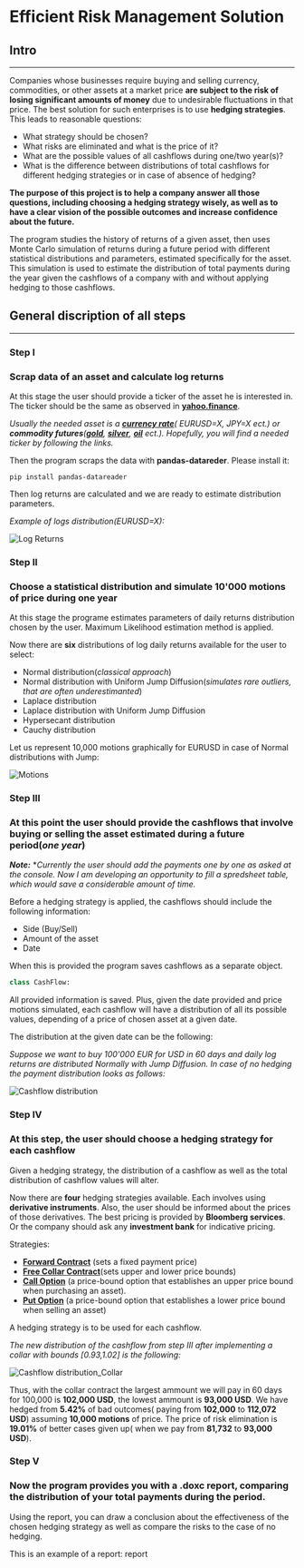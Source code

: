 # Efficient Risk Management Solution
## Intro
___
Companies whose businesses require buying and selling currency, commodities, or other assets at a market price **are subject to the risk of losing significant amounts of money** due to undesirable fluctuations in that price. The best solution for such enterprises is to use **hedging strategies**. This leads to reasonable questions:
+ What strategy should be chosen?
+ What risks are eliminated and what is the price of it?
+ What are the possible values of all cashflows during one/two year(s)?
+ What is the difference between distributions of total cashflows for different hedging strategies or in case of absence of hedging?

**The purpose of this project is to help a company answer all those questions, including choosing a hedging strategy wisely, as well as to have a clear vision of the possible outcomes and increase confidence about the future.**

The program studies the history of returns of a given asset, then uses Monte Carlo simulation of returns during a future period with different statistical distributions and parameters, estimated specifically for the asset. This simulation is used to estimate the distribution of total payments during the year given the cashflows of a company with and without applying hedging to those cashflows.

## General discription of all steps
___
### Step I
### Scrap data of an asset and calculate log returns

At this stage the user should provide a ticker of the asset he is interested in. The ticker should be the same as observed in __[yahoo.finance](https://finance.yahoo.com/)__. 

*Usually the needed asset is a __[currency rate](https://finance.yahoo.com/currencies?guccounter=1)__( EURUSD=X, JPY=X ect.) or **commodity futures**(__[gold](https://finance.yahoo.com/quote/GC%3DF?p=GC%3DF)__, __[silver](https://finance.yahoo.com/quote/SIL=F?p=SIL=F&.tsrc=fin-srch)__, __[oil](https://finance.yahoo.com/quote/BZ=F?p=BZ=F&.tsrc=fin-srch)__ ect.). Hopefully, you will find a needed ticker by following the links.*

Then the program scraps the data with **pandas-datareder**. Please install it:

```
pip install pandas-datareader
```

Then log returns are calculated and we are ready to estimate distribution parameters.

*Example of logs distribution(EURUSD=X):*

![Log Returns](https://github.com/GabrielBuzukashvili/Efficient-Risk-Management-Solution/blob/main/Examples/EURUSD_log_returns.png)


### Step II
### Choose a statistical distribution and simulate 10'000 motions of price during one year

At this stage the programe estimates parameters of daily returns distribution chosen by the user. Maximum Likelihood estimation method is applied.

Now there are **six** distributions of log daily returns available for the user to select:

+ Normal distribution(*classical approach*)
+ Normal distribution with Uniform Jump Diffusion(*simulates rare outliers, that are often underestimanted*)
+ Laplace distribution
+ Laplace distribution with Uniform Jump Diffusion
+ Hypersecant distribution
+ Cauchy distribution

Let us represent 10,000 motions graphically for EURUSD in case of Normal distributions with Jump:

![Motions](https://github.com/GabrielBuzukashvili/Efficient-Risk-Management-Solution/blob/main/Examples/EURUSD_simulation.png)


### Step III
### At this point the user should provide the cashflows that involve buying or selling the asset estimated during a future period(*one year*)

***Note:***
**Currently the user should add the payments one by one as asked at the console. Now I am developing an opportunity to fill a spredsheet table, which would save a considerable amount of time.*

Before a hedging strategy is applied, the cashflows should include the following information:

+ Side (Buy/Sell)
+ Amount of the asset
+ Date

When this is provided the program saves cashflows as a separate object.
``` py
class CashFlow:
```
All provided information is saved. Plus, given the date provided and price motions simulated, each cashflow will have a distribution of all its possible values, depending of a price of chosen asset at a given date.

The distribution at the given date can be the following:

*Suppose we want to buy 100'000 EUR for USD in 60 days and daily log returns are distributed Normally with Jump Diffusion. In case of no hedging the payment distribution looks as follows:*

![Cashflow distribution](https://github.com/GabrielBuzukashvili/Efficient-Risk-Management-Solution/blob/main/Examples/EURUSD_no_hedge.png)

### Step IV
### At this step, the user should choose a hedging strategy for each cashflow

Given a hedging strategy, the distribution of a cashflow as well as the total distribution of cashflow values will alter.

Now there are **four** hedging strategies available. Each involves using **derivative instruments**. Also, the user should be informed about the prices of those derivatives. The best pricing is provided by **Bloomberg services**. Or the company should ask any **investment bank** for indicative pricing.

Strategies:

+ __[Forward Contract](https://en.wikipedia.org/wiki/Forward_contract)__ (sets a fixed payment price)
+ __[Free Collar Contract](https://www.investopedia.com/terms/c/collar-agreement.asp)__(sets upper and lower price bounds)
+ __[Call Option](https://en.wikipedia.org/wiki/Call_option)__ (a price-bound option that establishes an upper price bound when purchasing an asset).
+ __[Put Option](https://en.wikipedia.org/wiki/Put_option)__ (a price-bound option that establishes a lower price bound when selling an asset)

A hedging strategy is to be used for each cashflow.

*The new distribution of the cashflow from step III after implementing a collar with bounds [0.93,1.02] is the following:*

![Cashflow distribution_Collar](https://github.com/GabrielBuzukashvili/Efficient-Risk-Management-Solution/blob/main/Examples/EURUSD_hedge.png)


Thus, with the collar contract the largest ammount we will pay in 60 days for 100,000 is **102,000 USD**, the lowest ammount is **93,000 USD**. We have hedged from **5.42%** of bad outcomes( paying from **102,000** to **112,072 USD**) assuming **10,000 motions** of price. The price of risk elimination is **19.01%** of better cases given up( when we pay from **81,732** to **93,000 USD**).

### Step V
### Now the program provides you with a .doxc report, comparing the distribution of your total payments during the period.

Using the report, you can draw a conclusion about the effectiveness of the chosen hedging strategy as well as compare the risks to the case of no hedging.

This is an example of a report: report











